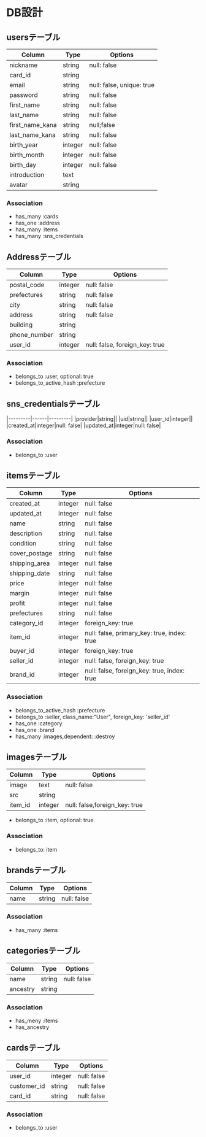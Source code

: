 # DB設計

## usersテーブル
|Column|Type|Options|
|---------|------|---------|
|nickname|string|null: false| 
|card_id|string|| 
|email|string|null: false, unique: true|
|password|string|null: false|
|first_name|string|null: false|
|last_name|string|null: false|
|first_name_kana|string|null;false|
|last_name_kana|string|null: false|
|birth_year|integer|null: false|
|birth_month|integer|null: false|
|birth_day|integer|null: false|
|introduction|text||
|avatar|string||
### Association
- has_many :cards
- has_one :address
- has_many :items
- has_many :sns_credentials


## Addressテーブル
|Column|Type|Options|
|---------|------|---------|
|postal_code|integer|null: false|
|prefectures|string|null: false|
|city|string|null: false|
|address|string|null: false|
|building|string||
|phone_number|string||
|user_id|integer|null: false, foreign_key: true|
### Association
- belongs_to :user, optional: true
- belongs_to_active_hash :prefecture

## sns_credentialsテーブル
|---------|------|---------|
|provider|string||
|uid|string||
|user_id|integer||
|created_at|integer|null: false|
|updated_at|integer|null: false|
### Association
- belongs_to :user

## itemsテーブル
|Column|Type|Options|
|------|----|-------|
|created_at|integer|null: false|
|updated_at|integer|null: false|
|name|string|null: false|
|description|string|null: false|
|condition|string|null: false|
|cover_postage|string|null: false|
|shipping_area|integer|null: false|
|shipping_date|string|null: false|
|price|integer|null: false|
|margin|integer|null: false|
|profit|integer|null: false|
|prefectures|string|null: false|
|category_id|integer|foreign_key: true|
|item_id|integer|null: false, primary_key: true, index: true|
|buyer_id|integer|foreign_key: true|
|seller_id|integer|null: false, foreign_key: true|
|brand_id|integer|null: false, foreign_key: true, index: true|

### Association
- belongs_to_active_hash :prefecture
- belongs_to :seller, class_name:"User", foreign_key: 'seller_id'
- has_one :category
- has_one :brand
- has_many :images,dependent: :destroy

## imagesテーブル
|Column|Type|Options|
|------|----|-------|
|image|text|null: false|
|src|string||
|item_id|integer|null: false,foreign_key: true|
- belongs_to :item, optional: true

### Association
- belongs_to: item

## brandsテーブル
|Column|Type|Options|
|------|----|-------|
|name|string|null: false|
### Association
- has_many :items

## categoriesテーブル
|Column|Type|Options|
|------|----|-------|
|name|string|null: false|
|ancestry|string|
### Association
- has_meny :items
- has_ancestry

## cardsテーブル
|Column|Type|Options|
|------|----|-------|
|user_id|integer|null: false|
|customer_id|string|null: false|
|card_id|string|null: false|
### Association
- belongs_to :user